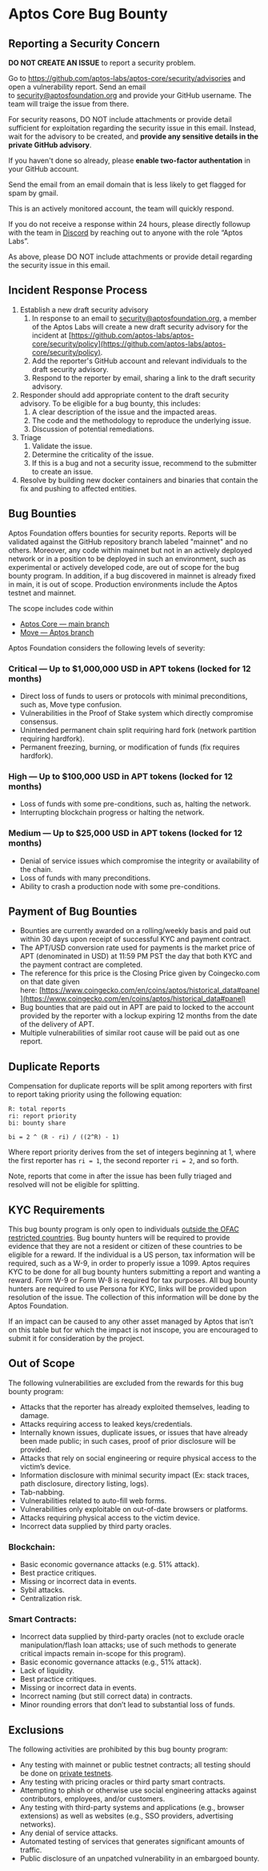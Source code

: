 # Aptos Core Bug Bounty

## Reporting a Security Concern

**DO NOT CREATE AN ISSUE** to report a security problem.

Go to https://github.com/aptos-labs/aptos-core/security/advisories and open a vulnerability report. Send an email to [security@aptosfoundation.org](mailto:security@aptosfoundation.org) and provide your GitHub username. The team will traige the issue from there.

For security reasons, DO NOT include attachments or provide detail sufficient for exploitation regarding the security issue in this email. Instead, wait for the advisory to be created, and **provide any sensitive details in the private GitHub advisory**.

If you haven't done so already, please **enable two-factor authentation** in your GitHub account.

Send the email from an email domain that is less likely to get flagged for spam by gmail.

This is an actively monitored account, the team will quickly respond.

If you do not receive a response within 24 hours, please directly followup with the team in [Discord](https://discord.gg/aptoslabs) by reaching out to anyone with the role “Aptos Labs”.

As above, please DO NOT include attachments or provide detail regarding the security issue in this email.

## Incident Response Process

1. Establish a new draft security advisory
    1. In response to an email to [security@aptosfoundation.org](mailto:security@aptosfoundation.org), a member of the Aptos Labs will create a new draft security advisory for the incident at [https://github.com/aptos-labs/aptos-core/security/policy](https://github.com/aptos-labs/aptos-core/security/policy).
    2. Add the reporter's GitHub account and relevant individuals to the draft security advisory.
    3. Respond to the reporter by email, sharing a link to the draft security advisory.
2. Responder should add appropriate content to the draft security advisory. To be eligible for a bug bounty, this includes:
    1. A clear description of the issue and the impacted areas.
    2. The code and the methodology to reproduce the underlying issue.
    3. Discussion of potential remediations.
3. Triage
    1. Validate the issue.
    2. Determine the criticality of the issue.
    3. If this is a bug and not a security issue, recommend to the submitter to create an issue.
4. Resolve by building new docker containers and binaries that contain the fix and pushing to affected entities.

## Bug Bounties

Aptos Foundation offers bounties for security reports. Reports will be validated against the GitHub repository branch labeled "mainnet" and no others. Moreover, any code within mainnet but not in an actively deployed network or in a position to be deployed in such an environment, such as experimental or actively developed code, are out of scope for the bug bounty program. In addition, if a bug discovered in mainnet is already fixed in main, it is out of scope. Production environments include the Aptos testnet and mainnet.

The scope includes code within

- [Aptos Core — main branch](https://github.com/aptos-labs/aptos-core/tree/main)
- [Move — Aptos branch](https://github.com/move-language/move/tree/aptos)

Aptos Foundation considers the following levels of severity:

### Critical — Up to $1,000,000 USD in APT tokens (locked for 12 months)

- Direct loss of funds to users or protocols with minimal preconditions, such as, Move type confusion.
- Vulnerabilities in the Proof of Stake system which directly compromise consensus.
- Unintended permanent chain split requiring hard fork (network partition requiring hardfork).
- Permanent freezing, burning, or modification of funds (fix requires hardfork).

### High — Up to $100,000 USD in APT tokens (locked for 12 months)

- Loss of funds with some pre-conditions, such as, halting the network.
- Interrupting blockchain progress or halting the network.

### Medium — Up to $25,000 USD in APT tokens (locked for 12 months)

- Denial of service issues which compromise the integrity or availability of the chain.
- Loss of funds with many preconditions.
- Ability to crash a production node with some pre-conditions.

## Payment of Bug Bounties

- Bounties are currently awarded on a rolling/weekly basis and paid out within 30 days upon receipt of successful KYC and payment contract.
- The APT/USD conversion rate used for payments is the market price of APT (denominated in USD) at 11:59 PM PST the day that both KYC and the payment contract are completed.
- The reference for this price is the Closing Price given by Coingecko.com on that date given here: [https://www.coingecko.com/en/coins/aptos/historical_data#panel](https://www.coingecko.com/en/coins/aptos/historical_data#panel)
- Bug bounties that are paid out in APT are paid to locked to the account provided by the reporter with a lockup expiring 12 months from the date of the delivery of APT.
- Multiple vulnerabilities of similar root cause will be paid out as one report.

## Duplicate Reports

Compensation for duplicate reports will be split among reporters with first to report taking priority using the following equation:

```
R: total reports
ri: report priority
bi: bounty share

bi = 2 ^ (R - ri) / ((2^R) - 1)
```

Where report priority derives from the set of integers beginning at 1, where the first reporter has `ri = 1`, the second reporter `ri = 2`, and so forth.

Note, reports that come in after the issue has been fully triaged and resolved will not be eligible for splitting.

## KYC Requirements

This bug bounty program is only open to individuals [outside the OFAC restricted countries](https://home.treasury.gov/policy-issues/financial-sanctions/sanctions-programs-and-country-information). Bug bounty hunters will be required to provide evidence that they are not a resident or citizen of these countries to be eligible for a reward. If the individual is a US person, tax information will be required, such as a W-9, in order to properly issue a 1099. Aptos requires KYC to be done for all bug bounty hunters submitting a report and wanting a reward. Form W-9 or Form W-8 is required for tax purposes. All bug bounty hunters are required to use Persona for KYC, links will be provided upon resolution of the issue. The collection of this information will be done by the Aptos Foundation.

If an impact can be caused to any other asset managed by Aptos that isn’t on this table but for which the impact is not inscope, you are encouraged to submit it for consideration by the project.

## Out of Scope

The following vulnerabilities are excluded from the rewards for this bug bounty program:

- Attacks that the reporter has already exploited themselves, leading to damage.
- Attacks requiring access to leaked keys/credentials.
- Internally known issues, duplicate issues, or issues that have already been made public; in such cases, proof of prior disclosure will be provided.
- Attacks that rely on social engineering or require physical access to the victim’s device.
- Information disclosure with minimal security impact (Ex: stack traces, path disclosure, directory listing, logs).
- Tab-nabbing.
- Vulnerabilities related to auto-fill web forms.
- Vulnerabilities only exploitable on out-of-date browsers or platforms.
- Attacks requiring physical access to the victim device.
- Incorrect data supplied by third party oracles.

### Blockchain:

- Basic economic governance attacks (e.g. 51% attack).
- Best practice critiques.
- Missing or incorrect data in events.
- Sybil attacks.
- Centralization risk.

### Smart Contracts:

- Incorrect data supplied by third-party oracles (not to exclude oracle manipulation/flash loan attacks; use of such methods to generate critical impacts remain in-scope for this program).
- Basic economic governance attacks (e.g., 51% attack).
- Lack of liquidity.
- Best practice critiques.
- Missing or incorrect data in events.
- Incorrect naming (but still correct data) in contracts.
- Minor rounding errors that don’t lead to substantial loss of funds.

## Exclusions

The following activities are prohibited by this bug bounty program:

- Any testing with mainnet or public testnet contracts; all testing should be done on [private testnets](https://aptos.dev/nodes/local-testnet/local-testnet-index/).
- Any testing with pricing oracles or third party smart contracts.
- Attempting to phish or otherwise use social engineering attacks against contributors, employees, and/or customers.
- Any testing with third-party systems and applications (e.g., browser extensions) as well as websites (e.g., SSO providers, advertising networks).
- Any denial of service attacks.
- Automated testing of services that generates significant amounts of traffic.
- Public disclosure of an unpatched vulnerability in an embargoed bounty.
